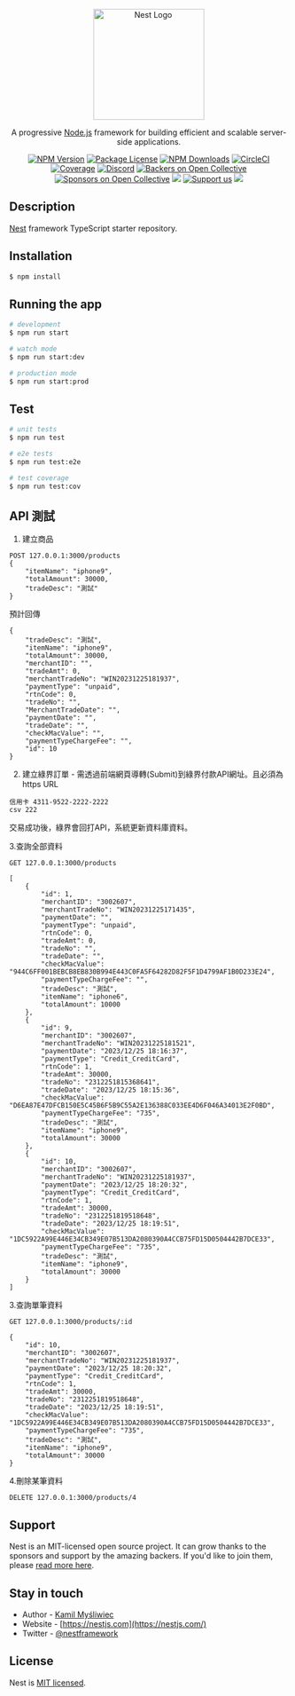 <p align="center">
  <a href="http://nestjs.com/" target="blank"><img src="https://nestjs.com/img/logo-small.svg" width="200" alt="Nest Logo" /></a>
</p>

[circleci-image]: https://img.shields.io/circleci/build/github/nestjs/nest/master?token=abc123def456
[circleci-url]: https://circleci.com/gh/nestjs/nest

  <p align="center">A progressive <a href="http://nodejs.org" target="_blank">Node.js</a> framework for building efficient and scalable server-side applications.</p>
    <p align="center">
<a href="https://www.npmjs.com/~nestjscore" target="_blank"><img src="https://img.shields.io/npm/v/@nestjs/core.svg" alt="NPM Version" /></a>
<a href="https://www.npmjs.com/~nestjscore" target="_blank"><img src="https://img.shields.io/npm/l/@nestjs/core.svg" alt="Package License" /></a>
<a href="https://www.npmjs.com/~nestjscore" target="_blank"><img src="https://img.shields.io/npm/dm/@nestjs/common.svg" alt="NPM Downloads" /></a>
<a href="https://circleci.com/gh/nestjs/nest" target="_blank"><img src="https://img.shields.io/circleci/build/github/nestjs/nest/master" alt="CircleCI" /></a>
<a href="https://coveralls.io/github/nestjs/nest?branch=master" target="_blank"><img src="https://coveralls.io/repos/github/nestjs/nest/badge.svg?branch=master#9" alt="Coverage" /></a>
<a href="https://discord.gg/G7Qnnhy" target="_blank"><img src="https://img.shields.io/badge/discord-online-brightgreen.svg" alt="Discord"/></a>
<a href="https://opencollective.com/nest#backer" target="_blank"><img src="https://opencollective.com/nest/backers/badge.svg" alt="Backers on Open Collective" /></a>
<a href="https://opencollective.com/nest#sponsor" target="_blank"><img src="https://opencollective.com/nest/sponsors/badge.svg" alt="Sponsors on Open Collective" /></a>
  <a href="https://paypal.me/kamilmysliwiec" target="_blank"><img src="https://img.shields.io/badge/Donate-PayPal-ff3f59.svg"/></a>
    <a href="https://opencollective.com/nest#sponsor"  target="_blank"><img src="https://img.shields.io/badge/Support%20us-Open%20Collective-41B883.svg" alt="Support us"></a>
  <a href="https://twitter.com/nestframework" target="_blank"><img src="https://img.shields.io/twitter/follow/nestframework.svg?style=social&label=Follow"></a>
</p>
  <!--[![Backers on Open Collective](https://opencollective.com/nest/backers/badge.svg)](https://opencollective.com/nest#backer)
  [![Sponsors on Open Collective](https://opencollective.com/nest/sponsors/badge.svg)](https://opencollective.com/nest#sponsor)-->

## Description

[Nest](https://github.com/nestjs/nest) framework TypeScript starter repository.

## Installation

```bash
$ npm install
```

## Running the app

```bash
# development
$ npm run start

# watch mode
$ npm run start:dev

# production mode
$ npm run start:prod
```

## Test

```bash
# unit tests
$ npm run test

# e2e tests
$ npm run test:e2e

# test coverage
$ npm run test:cov
```

## API 測試
1. 建立商品
```
POST 127.0.0.1:3000/products
{
    "itemName": "iphone9",
    "totalAmount": 30000,
    "tradeDesc": "測試"
}
```
預計回傳
```
{
    "tradeDesc": "測試",
    "itemName": "iphone9",
    "totalAmount": 30000,
    "merchantID": "",
    "tradeAmt": 0,
    "merchantTradeNo": "WIN20231225181937",
    "paymentType": "unpaid",
    "rtnCode": 0,
    "tradeNo": "",
    "MerchantTradeDate": "",
    "paymentDate": "",
    "tradeDate": "",
    "checkMacValue": "",
    "paymentTypeChargeFee": "",
    "id": 10
}
```

2. 建立綠界訂單 - 需透過前端網頁導轉(Submit)到綠界付款API網址。且必須為https URL
```
信用卡 4311-9522-2222-2222
csv 222
```

交易成功後，綠界會回打API，系統更新資料庫資料。

3.查詢全部資料
```
GET 127.0.0.1:3000/products
```

```
[
    {
        "id": 1,
        "merchantID": "3002607",
        "merchantTradeNo": "WIN20231225171435",
        "paymentDate": "",
        "paymentType": "unpaid",
        "rtnCode": 0,
        "tradeAmt": 0,
        "tradeNo": "",
        "tradeDate": "",
        "checkMacValue": "944C6FF001BEBCB8EB830B994E443C0FA5F64282D82F5F1D4799AF1B0D233E24",
        "paymentTypeChargeFee": "",
        "tradeDesc": "測試",
        "itemName": "iphone6",
        "totalAmount": 10000
    },
    {
        "id": 9,
        "merchantID": "3002607",
        "merchantTradeNo": "WIN20231225181521",
        "paymentDate": "2023/12/25 18:16:37",
        "paymentType": "Credit_CreditCard",
        "rtnCode": 1,
        "tradeAmt": 30000,
        "tradeNo": "2312251815368641",
        "tradeDate": "2023/12/25 18:15:36",
        "checkMacValue": "D6EA87E47DFCB150E5C45B6F5B9C55A2E136388C033EE4D6F046A34013E2F0BD",
        "paymentTypeChargeFee": "735",
        "tradeDesc": "測試",
        "itemName": "iphone9",
        "totalAmount": 30000
    },
    {
        "id": 10,
        "merchantID": "3002607",
        "merchantTradeNo": "WIN20231225181937",
        "paymentDate": "2023/12/25 18:20:32",
        "paymentType": "Credit_CreditCard",
        "rtnCode": 1,
        "tradeAmt": 30000,
        "tradeNo": "2312251819518648",
        "tradeDate": "2023/12/25 18:19:51",
        "checkMacValue": "1DC5922A99E446E34CB349E07B513DA2080390A4CCB75FD15D0504442B7DCE33",
        "paymentTypeChargeFee": "735",
        "tradeDesc": "測試",
        "itemName": "iphone9",
        "totalAmount": 30000
    }
]
```

3.查詢單筆資料
```
GET 127.0.0.1:3000/products/:id
```
```
{
    "id": 10,
    "merchantID": "3002607",
    "merchantTradeNo": "WIN20231225181937",
    "paymentDate": "2023/12/25 18:20:32",
    "paymentType": "Credit_CreditCard",
    "rtnCode": 1,
    "tradeAmt": 30000,
    "tradeNo": "2312251819518648",
    "tradeDate": "2023/12/25 18:19:51",
    "checkMacValue": "1DC5922A99E446E34CB349E07B513DA2080390A4CCB75FD15D0504442B7DCE33",
    "paymentTypeChargeFee": "735",
    "tradeDesc": "測試",
    "itemName": "iphone9",
    "totalAmount": 30000
}
```

4.刪除某筆資料
```
DELETE 127.0.0.1:3000/products/4
```



## Support

Nest is an MIT-licensed open source project. It can grow thanks to the sponsors and support by the amazing backers. If you'd like to join them, please [read more here](https://docs.nestjs.com/support).

## Stay in touch

- Author - [Kamil Myśliwiec](https://kamilmysliwiec.com)
- Website - [https://nestjs.com](https://nestjs.com/)
- Twitter - [@nestframework](https://twitter.com/nestframework)

## License

Nest is [MIT licensed](LICENSE).
